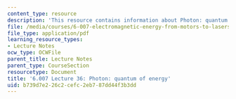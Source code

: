 ```yaml
---
content_type: resource
description: 'This resource contains information about Photon: quantum of energy.'
file: /media/courses/6-007-electromagnetic-energy-from-motors-to-lasers-spring-2011/b739d7e226c2cefc2eb787dd44f3b3dd_MIT6_007S11_lec36.pdf
file_type: application/pdf
learning_resource_types:
- Lecture Notes
ocw_type: OCWFile
parent_title: Lecture Notes
parent_type: CourseSection
resourcetype: Document
title: '6.007 Lecture 36: Photon: quantum of energy'
uid: b739d7e2-26c2-cefc-2eb7-87dd44f3b3dd
---
```

